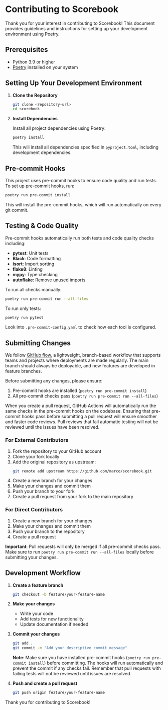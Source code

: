 # Contributing to Scorebook

Thank you for your interest in contributing to Scorebook! This document provides guidelines and instructions for setting up your development environment using Poetry.

## Prerequisites

- Python 3.9 or higher
- [Poetry](https://python-poetry.org/docs/#installation) installed on your system

## Setting Up Your Development Environment

1. **Clone the Repository**

   ```bash
   git clone <repository-url>
   cd scorebook
   ```

2. **Install Dependencies**

   Install all project dependencies using Poetry:

   ```bash
   poetry install
   ```

   This will install all dependencies specified in `pyproject.toml`, including development dependencies.

## Pre-commit Hooks

This project uses pre-commit hooks to ensure code quality and run tests. To set up pre-commit hooks, run:

```bash
poetry run pre-commit install
```

This will install the pre-commit hooks, which will run automatically on every git commit.

## Testing & Code Quality

Pre-commit hooks automatically run both tests and code quality checks including:
- **pytest**: Unit tests
- **Black**: Code formatting
- **isort**: Import sorting
- **flake8**: Linting
- **mypy**: Type checking
- **autoflake**: Remove unused imports

To run all checks manually:

```bash
poetry run pre-commit run --all-files
```

To run only tests:

```bash
poetry run pytest
```

Look into `.pre-commit-config.yaml` to check how each tool is configured.

## Submitting Changes

We follow [GitHub flow](https://docs.github.com/en/get-started/using-github/github-flow), a lightweight, branch-based workflow that supports teams and projects where deployments are made regularly. The main branch should always be deployable, and new features are developed in feature branches.

Before submitting any changes, please ensure:
1. Pre-commit hooks are installed (`poetry run pre-commit install`)
2. All pre-commit checks pass (`poetry run pre-commit run --all-files`)

When you create a pull request, GitHub Actions will automatically run the same checks in the pre-commit hooks on the codebase. Ensuring that pre-commit hooks pass before submitting a pull request will ensure smoother and faster code reviews. Pull reviews that fail automatic testing will not be reviewed until the issues have been resolved.

### For External Contributors
1. Fork the repository to your GitHub account
2. Clone your fork locally
3. Add the original repository as upstream:
   ```bash
   git remote add upstream https://github.com/marco/scorebook.git
   ```
4. Create a new branch for your changes
5. Make your changes and commit them
6. Push your branch to your fork
7. Create a pull request from your fork to the main repository

### For Direct Contributors
1. Create a new branch for your changes
2. Make your changes and commit them
3. Push your branch to the repository
4. Create a pull request

**Important**: Pull requests will only be merged if all pre-commit checks pass. Make sure to run `poetry run pre-commit run --all-files` locally before submitting your changes.

## Development Workflow

1. **Create a feature branch**
   ```bash
   git checkout -b feature/your-feature-name
   ```

2. **Make your changes**
   - Write your code
   - Add tests for new functionality
   - Update documentation if needed

3. **Commit your changes**
   ```bash
   git add .
   git commit -m "Add your descriptive commit message"
   ```

   **Note**: Make sure you have installed pre-commit hooks (`poetry run pre-commit install`) before committing. The hooks will run automatically and prevent the commit if any checks fail. Remember that pull requests with failing tests will not be reviewed until issues are resolved.

5. **Push and create a pull request**
   ```bash
   git push origin feature/your-feature-name
   ```

Thank you for contributing to Scorebook!

